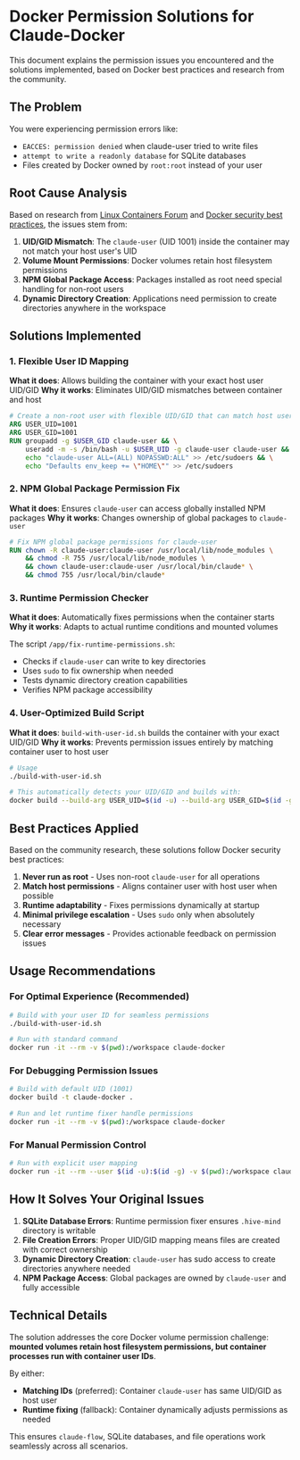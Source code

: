 # Docker Permission Solutions for Claude-Docker

This document explains the permission issues you encountered and the solutions implemented, based on Docker best practices and research from the community.

## The Problem

You were experiencing permission errors like:
- `EACCES: permission denied` when claude-user tried to write files
- `attempt to write a readonly database` for SQLite databases
- Files created by Docker owned by `root:root` instead of your user

## Root Cause Analysis

Based on research from [Linux Containers Forum](https://discuss.linuxcontainers.org/t/docker-cant-write-volumes/21651) and [Docker security best practices](https://glebbahmutov.com/blog/docker-user/), the issues stem from:

1. **UID/GID Mismatch**: The `claude-user` (UID 1001) inside the container may not match your host user's UID
2. **Volume Mount Permissions**: Docker volumes retain host filesystem permissions
3. **NPM Global Package Access**: Packages installed as root need special handling for non-root users
4. **Dynamic Directory Creation**: Applications need permission to create directories anywhere in the workspace

## Solutions Implemented

### 1. Flexible User ID Mapping

**What it does**: Allows building the container with your exact host user UID/GID
**Why it works**: Eliminates UID/GID mismatches between container and host

```dockerfile
# Create a non-root user with flexible UID/GID that can match host user
ARG USER_UID=1001
ARG USER_GID=1001
RUN groupadd -g $USER_GID claude-user && \
    useradd -m -s /bin/bash -u $USER_UID -g claude-user claude-user && \
    echo "claude-user ALL=(ALL) NOPASSWD:ALL" >> /etc/sudoers && \
    echo "Defaults env_keep += \"HOME\"" >> /etc/sudoers
```

### 2. NPM Global Package Permission Fix

**What it does**: Ensures `claude-user` can access globally installed NPM packages
**Why it works**: Changes ownership of global packages to `claude-user`

```dockerfile
# Fix NPM global package permissions for claude-user
RUN chown -R claude-user:claude-user /usr/local/lib/node_modules \
    && chmod -R 755 /usr/local/lib/node_modules \
    && chown claude-user:claude-user /usr/local/bin/claude* \
    && chmod 755 /usr/local/bin/claude*
```

### 3. Runtime Permission Checker

**What it does**: Automatically fixes permissions when the container starts
**Why it works**: Adapts to actual runtime conditions and mounted volumes

The script `/app/fix-runtime-permissions.sh`:
- Checks if `claude-user` can write to key directories
- Uses `sudo` to fix ownership when needed
- Tests dynamic directory creation capabilities
- Verifies NPM package accessibility

### 4. User-Optimized Build Script

**What it does**: `build-with-user-id.sh` builds the container with your exact UID/GID
**Why it works**: Prevents permission issues entirely by matching container user to host user

```bash
# Usage
./build-with-user-id.sh

# This automatically detects your UID/GID and builds with:
docker build --build-arg USER_UID=$(id -u) --build-arg USER_GID=$(id -g) -t claude-docker .
```

## Best Practices Applied

Based on the community research, these solutions follow Docker security best practices:

1. **Never run as root** - Uses non-root `claude-user` for all operations
2. **Match host permissions** - Aligns container user with host user when possible
3. **Runtime adaptability** - Fixes permissions dynamically at startup
4. **Minimal privilege escalation** - Uses `sudo` only when absolutely necessary
5. **Clear error messages** - Provides actionable feedback on permission issues

## Usage Recommendations

### For Optimal Experience (Recommended)
```bash
# Build with your user ID for seamless permissions
./build-with-user-id.sh

# Run with standard command
docker run -it --rm -v $(pwd):/workspace claude-docker
```

### For Debugging Permission Issues
```bash
# Build with default UID (1001)
docker build -t claude-docker .

# Run and let runtime fixer handle permissions
docker run -it --rm -v $(pwd):/workspace claude-docker
```

### For Manual Permission Control
```bash
# Run with explicit user mapping
docker run -it --rm --user $(id -u):$(id -g) -v $(pwd):/workspace claude-docker
```

## How It Solves Your Original Issues

1. **SQLite Database Errors**: Runtime permission fixer ensures `.hive-mind` directory is writable
2. **File Creation Errors**: Proper UID/GID mapping means files are created with correct ownership
3. **Dynamic Directory Creation**: `claude-user` has sudo access to create directories anywhere needed
4. **NPM Package Access**: Global packages are owned by `claude-user` and fully accessible

## Technical Details

The solution addresses the core Docker volume permission challenge: **mounted volumes retain host filesystem permissions, but container processes run with container user IDs**. 

By either:
- **Matching IDs** (preferred): Container `claude-user` has same UID/GID as host user
- **Runtime fixing** (fallback): Container dynamically adjusts permissions as needed

This ensures `claude-flow`, SQLite databases, and file operations work seamlessly across all scenarios.